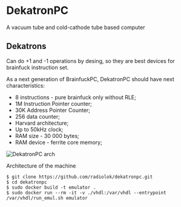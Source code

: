 # DekatronPC

A vacuum tube and cold-cathode tube based computer

## Dekatrons

Сan do +1 and -1 operations by desing, so they are best devices for brainfuck instruction set.

As a next generation of BrainfuckPC, DekatronPC should have next characteristics:

* 8 instructions - pure brainfuck only without RLE;
* 1M Instruction Pointer counter;
* 30K Address Pointer Counter;
* 256 data counter;
* Harvard architecture;
* Up to 50kHz clock;
* RAM size - 30 000 bytes;
* RAM device - ferrite core memory;

![DekatronPC arch](https://github.com/radiolok/dekatronpc/blob/master/img/DPC_Arch.jpg)

Architecture of the machine

```
$ git clone https://github.com/radiolok/dekatronpc.git
$ cd dekatronpc
$ sudo docker build -t emulator .
$ sudo docker run --rm -it -v ./vhdl:/var/vhdl --entrypoint /var/vhdl/run_emul.sh emulator
```